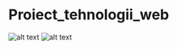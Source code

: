 # Proiect_tehnologii_web
![alt text](https://i.imgur.com/gjvb0Jv.png)
![alt text](https://i.imgur.com/t5mZBdn.png)
